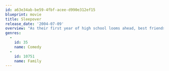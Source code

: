 ```yaml
---
id: a63e34ab-be59-4fbf-acee-d990e312ef15
blueprint: movie
title: Sleepover
release_date: '2004-07-09'
overview: "As their first year of high school looms ahead, best friends Julie, Hannah, Yancy and Farrah have one last summer sleepover. Little do they know they're about to embark on the adventure of a lifetime. Desperate to shed their nerdy status, they take part in a night-long scavenger hunt that pits them against their popular archrivals. Everything under the sun goes on -- from taking Yancy's father's car to sneaking into nightclubs!"
genres:
  -
    id: 35
    name: Comedy
  -
    id: 10751
    name: Family
---
```

